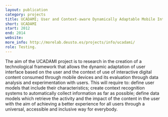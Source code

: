 ```yaml
--- 
layout: publication
category: projects
title: UCADAMI; User and Context-aware Dynamically Adaptable Mobile Interfaces
short: UCADAMI
start: 2012
end: 2014
website: 
more_info: http://morelab.deusto.es/projects/info/ucadami/
role: Testing.
--- 
```


The aim of the UCADAMI project is to research in the creation of a technological framework that allows the dynamic adaptation of user interface based on the user and the context of use of interactive digital content consumed through mobile devices and its evaluation through data analysis and experimentation with users. This will require to: define user models that include their characteristics; create context recognition systems to automatically collect information as far as possible; define data models which retrieve the activity and the impact of the content in the user with the aim of achieving a better experience for all users through a universal, accessible and inclusive way for everybody.